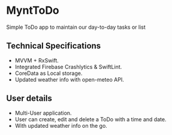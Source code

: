 # MyntToDo

Simple ToDo app to maintain our day-to-day tasks or list




## Technical Specifications
- MVVM + RxSwift.
- Integrated Firebase Crashlytics & SwiftLint.
- CoreData as Local storage.
- Updated weather info with open-meteo API.

## User details
- Multi-User application.
- User can create, edit and delete a ToDo with a time and date.
- With updated weather info on the go.
